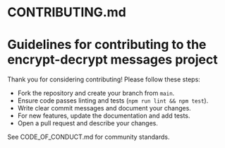 # CONTRIBUTING.md
# Guidelines for contributing to the encrypt-decrypt messages project

Thank you for considering contributing! Please follow these steps:

- Fork the repository and create your branch from `main`.
- Ensure code passes linting and tests (`npm run lint && npm test`).
- Write clear commit messages and document your changes.
- For new features, update the documentation and add tests.
- Open a pull request and describe your changes.

See CODE_OF_CONDUCT.md for community standards.
